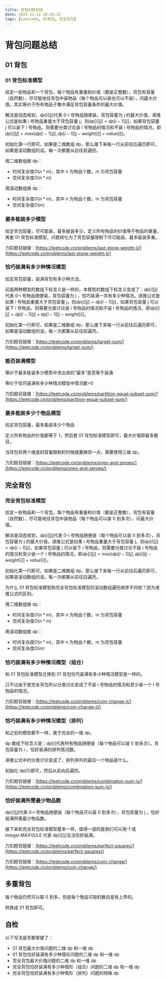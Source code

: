 ```yaml
---
title: 背包问题总结
date: 2023-11-11 10:34:23
tags: [Leetcode, 01背包, 完全背包]
---
```


# 背包问题总结

## 01 背包

### 01 背包标准模型

给定一些物品和一个背包，每个物品有重量和价值（都是正整数），背包有容量（自然数），尽可能地往背包中装物品（每个物品可以装也可以不装），问最大价值。其实等价于所有物品子集中满足背包容量条件的最大价值。

解法是动态规划，$dp[i][j]$代表 0-i 号物品随便装，背包容量为 j 的最大价值，递推公式是如果 i 号物品重量大于背包容量 j，则$dp[i][j]=dp[i-1][j]$，如果背包容量 j 可以装下 i 号物品，则需要分类讨论装 i 号物品的情况和不装 i 号物品的情况，即$dp[i][j]=max(dp[i-1][j],dp[i-1][j-weight[i]]+value[i])$。

初始化第一行即可，如果是二维数组 dp，那么接下来每一行从前往后遍历即可，如果是滚动数组的话，每一次都要从后往前遍历。

用二维数组做 dp：

- 时间复杂度$O(n*m)$，其中 n 为物品个数，m 为背包容量
- 空间复杂度$O(n*m)$

用滚动数组做 dp：

- 时间复杂度$O(n*m)$，其中 n 为物品个数，m 为背包容量
- 空间复杂度$O(m)$

### 最多能装多少模型

给定背包容量，尽可能装，最多能装多少。定义所有物品的价值等于物品的重量，再套 01 背包标准模型，问题转化为了背包容量限制下尽可能装，最多能装多重。

力扣题目链接：[https://leetcode.cn/problems/last-stone-weight-ii/](https://leetcode.cn/problems/last-stone-weight-ii/)

### 恰巧装满有多少种情况模型

给定背包容量，装满背包有多少种方法。

前面两种模型的数组下标含义是一样的，本模型的数组下标含义变成了：$dp[i][j]$代表 0-i 号物品随便装，背包容量为 j ，恰巧装满一共有多少种情况。递推公式是如果 i 号物品重量大于背包容量 j，则$dp[i][j]=dp[i-1][j]$，如果背包容量 j 可以装下 i 号物品，则需要分类讨论装 i 号物品的情况和不装 i 号物品的情况，即$dp[i][j]=dp[i-1][j]+dp[i-1][j-weight[i]]$。

初始化第一行即可，如果是二维数组 dp，那么接下来每一行从前往后遍历即可，如果是滚动数组的话，每一次都要从后往前遍历。

力扣题目链接：[https://leetcode.cn/problems/target-sum/](https://leetcode.cn/problems/target-sum/)

### 能否装满模型

等价于最多能装多少模型中求出来的“最多”是否等于装满

等价于恰巧装满有多少种情况模型中情况数>0

力扣题目链接：[https://leetcode.cn/problems/partition-equal-subset-sum/](https://leetcode.cn/problems/partition-equal-subset-sum/)

### 最多能装多少个物品模型

给定背包容量，最多能装多少个物品

定义所有物品的价值都等于 1，然后套 01 背包标准模型即可，最大价值即最多数目。

当背包有两个维度的容量限制的时候就要麻烦一点，需要使用三维 dp。

力扣题目链接：[https://leetcode.cn/problems/ones-and-zeroes/](https://leetcode.cn/problems/ones-and-zeroes/)

## 完全背包

### 完全背包标准模型

给定一些物品和一个背包，每个物品有重量和价值（都是正整数），背包有容量（自然数），尽可能地往背包中装物品（每个物品可以装 0 到多次），问最大价值。

解法是动态规划，$dp[i][j]$代表 0-i 号物品随便装（每个物品可以装 0 到多次），背包容量为 j 的最大价值，递推公式是如果 i 号物品重量大于背包容量 j，则$dp[i][j]=dp[i-1][j]$，如果背包容量 j 可以装下 i 号物品，则需要分类讨论不装 i 号物品的情况和至少装一个 i 号物品的情况，即$dp[i][j]=max(dp[i-1][j],dp[i][j-weight[i]]+value[i])$。

初始化第一行即可，如果是二维数组 dp，那么接下来每一行从前往后遍历即可，如果是滚动数组的话，每一次都要从前往后遍历。

为什么 01 背包标准模型和完全背包标准模型的滚动数组遍历顺序不同呢？因为递推公式的区别。

用二维数组做 dp：

- 时间复杂度$O(n*m)$，其中 n 为物品个数，m 为背包容量
- 空间复杂度$O(n*m)$

用滚动数组做 dp：

- 时间复杂度$O(n*m)$，其中 n 为物品个数，m 为背包容量
- 空间复杂度$O(m)$

### 恰巧装满有多少种情况模型（组合）

和 01 背包标准模型迁移到 01 背包恰巧装满有多少种情况模型是一样的。

只不过由于是完全背包所以分类讨论变成了不装 i 号物品的情况和至少装一个 i 号物品的情况。

力扣题目链接：[https://leetcode.cn/problems/coin-change-ii/](https://leetcode.cn/problems/coin-change-ii/)

### 恰巧装满有多少种情况模型（排列）

和之前的模型都不一样，属于完全的一维 dp。

dp 数组下标含义是：$dp[i]$代表所有物品随便装（每个物品可以装 0 到多次），背包容量为 i ，恰好装满的排列情况数。

递推公式中的分类讨论变成了，排列序列的最后一个物品是什么。

初始化 dp[0]即可，然后从前向后遍历。

力扣题目链接：[https://leetcode.cn/problems/combination-sum-iv/](https://leetcode.cn/problems/combination-sum-iv/)

### 恰好装满所需最少物品数

$dp[i][j]$代表 0-i 号物品随便装（每个物品可以装 0 到多次），背包容量为 j ，恰好装满所需最少物品数。

接下来和完全背包标准模型基本一样，值得一提的是我们可以用-1 或 Integer.MAXVULE 代表 dp[i][j]无法恰好装满。

力扣题目链接：[https://leetcode.cn/problems/perfect-squares/](https://leetcode.cn/problems/perfect-squares/)

力扣题目链接：[https://leetcode.cn/problems/coin-change/](https://leetcode.cn/problems/coin-change/)

## 多重背包

每个物品仍然可以取 0 到多，但是每个物品可取的数目是有上界的。

转换成 01 背包即可。

## 自检

以下写法是否都掌握了：

- 01 背包最大价值问题的二维 dp 和一维 dp
- 01 背包恰好装满有多少种情形问题的二维 dp 和一维 dp
- 完全背包最大价值问题的二维 dp 和一维 dp
- 完全背包恰好装满有多少种情形（组合）问题的二维 dp 和一维 dp
- 完全背包恰好装满有多少种情形（排列）问题的特殊 dp
